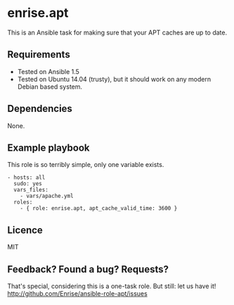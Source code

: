 # enrise.apt

This is an Ansible task for making sure that your APT caches are up to date.

## Requirements

- Tested on Ansible 1.5
- Tested on Ubuntu 14.04 (trusty), but it should work on any modern Debian based system.

## Dependencies

None.

## Example playbook

This role is so terribly simple, only one variable exists.

    - hosts: all
      sudo: yes
      vars_files:
        - vars/apache.yml
      roles:
        - { role: enrise.apt, apt_cache_valid_time: 3600 }

## Licence

MIT

## Feedback? Found a bug? Requests?

That's special, considering this is a one-task role. But still: let us have it!
http://github.com/Enrise/ansible-role-apt/issues
